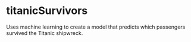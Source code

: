 # titanicSurvivors
Uses machine learning to create a model that predicts which passengers survived the Titanic shipwreck. 
